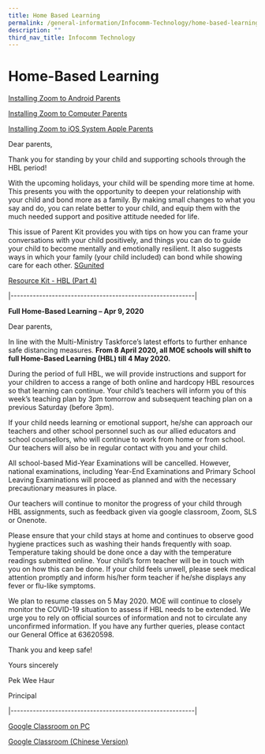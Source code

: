 ```yaml
---
title: Home Based Learning
permalink: /general-information/Infocomm-Technology/home-based-learning
description: ""
third_nav_title: Infocomm Technology
---
```

# Home-Based Learning
[Installing Zoom to Android Parents](/files/Installing-Zoom-to-Android_Parents.pdf)

[Installing Zoom to Computer Parents](/files/Installing-Zoom-to-Computer_Parents.pdf)

[Installing Zoom to iOS System Apple Parents ](/files/Installing-Zoom-to-iOS-System-Apple_Parents.pdf)

Dear parents,

Thank you for standing by your child and supporting schools through the HBL period!

With the upcoming holidays, your child will be spending more time at home. This presents you with the opportunity to deepen your relationship with your child and bond more as a family. By making small changes to what you say and do, you can relate better to your child, and equip them with the much needed support and positive attitude needed for life.

This issue of Parent Kit provides you with tips on how you can frame your conversations with your child positively, and things you can do to guide your child to become mentally and emotionally resilient. It also suggests ways in which your family (your child included) can bond while showing care for each other. [SGunited](https://www.sgunited.gov.sg/)

[Resource Kit - HBL (Part 4)](/files/Resource-Kit-HBL-Part-4.pdf)

|----------------------------------------------------------|

**Full Home-Based Learning – Apr 9, 2020**

Dear parents,

In line with the Multi-Ministry Taskforce’s latest efforts to further enhance safe distancing measures. **From 8 April 2020, all MOE schools will shift to full Home-Based Learning (HBL) till 4 May 2020.**

During the period of full HBL, we will provide instructions and support for your children to access a range of both online and hardcopy HBL resources so that learning can continue. Your child’s teachers will inform you of this week’s teaching plan by 3pm tomorrow and subsequent teaching plan on a previous Saturday (before 3pm).

If your child needs learning or emotional support, he/she can approach our teachers and other school personnel such as our allied educators and school counsellors, who will continue to work from home or from school. Our teachers will also be in regular contact with you and your child.

All school-based Mid-Year Examinations will be cancelled. However, national examinations, including Year-End Examinations and Primary School Leaving Examinations will proceed as planned and with the necessary precautionary measures in place.

Our teachers will continue to monitor the progress of your child through HBL assignments, such as feedback given via google classroom, Zoom, SLS or Onenote.

Please ensure that your child stays at home and continues to observe good hygiene practices such as washing their hands frequently with soap. Temperature taking should be done once a day with the temperature readings submitted online. Your child’s form teacher will be in touch with you on how this can be done. If your child feels unwell, please seek medical attention promptly and inform his/her form teacher if he/she displays any fever or flu-like symptoms.

We plan to resume classes on 5 May 2020. MOE will continue to closely monitor the COVID-19 situation to assess if HBL needs to be extended. We urge you to rely on official sources of information and not to circulate any unconfirmed information. If you have any further queries, please contact our General Office at 63620598.


Thank you and keep safe!

Yours sincerely

Pek Wee Haur

Principal

|----------------------------------------------------------|

[Google Classroom on PC](/files/Google-Classroom-on-PC-1.pdf)

[Google Classroom (Chinese Version)](/files/Google-Classroom-Zhi%20Nan_Admiralty-Pri.pdf)
